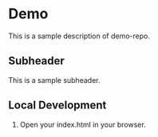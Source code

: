 # Demo

This is a sample description of demo-repo.

## Subheader

This is a sample subheader.


## Local Development

1. Open your index.html in your browser.